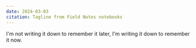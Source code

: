 ```yaml
---
date: 2024-03-03
citation: Tagline from Field Notes notebooks
---
```

I'm not writing it down to remember it later, I'm writing it down to remember it
now.